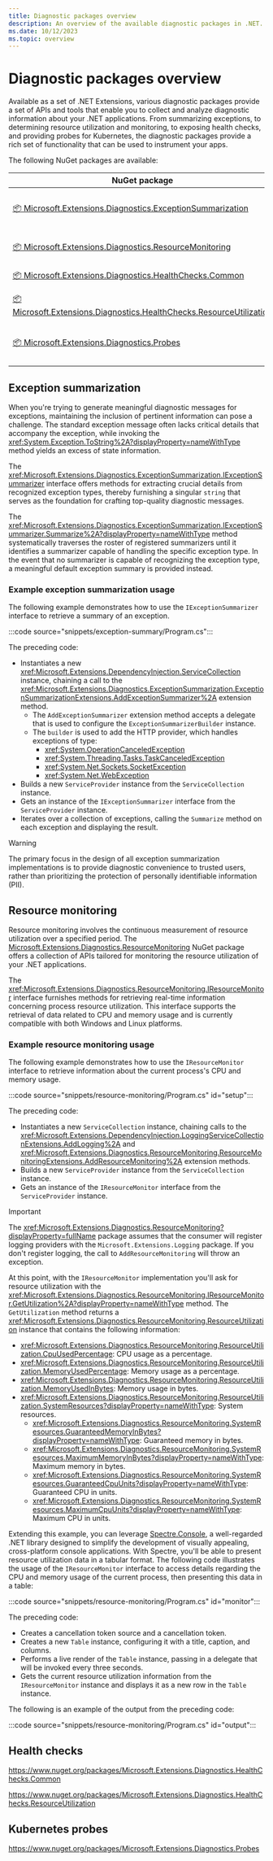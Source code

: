 ```yaml
---
title: Diagnostic packages overview
description: An overview of the available diagnostic packages in .NET.
ms.date: 10/12/2023
ms.topic: overview
---
```


# Diagnostic packages overview

Available as a set of .NET Extensions, various diagnostic packages provide a set of APIs and tools that enable you to collect and analyze diagnostic information about your .NET applications. From summarizing exceptions, to determining resource utilization and monitoring, to exposing health checks, and providing probes for Kubernetes, the diagnostic packages provide a rich set of functionality that can be used to instrument your apps.

The following NuGet packages are available:

| NuGet package | Description |
|--|--|
| [📦 Microsoft.Extensions.Diagnostics.ExceptionSummarization](https://www.nuget.org/packages/Microsoft.Extensions.Diagnostics.ExceptionSummarization) | Retrieves exception summary information. |
| [📦 Microsoft.Extensions.Diagnostics.ResourceMonitoring](https://www.nuget.org/packages/Microsoft.Extensions.Diagnostics.ResourceMonitoring) | Measures processor and memory usage. |
| [📦 Microsoft.Extensions.Diagnostics.HealthChecks.Common](https://www.nuget.org/packages/Microsoft.Extensions.Diagnostics.HealthChecks.Common) | Health check implementations. |
| [📦 Microsoft.Extensions.Diagnostics.HealthChecks.ResourceUtilization](https://www.nuget.org/packages/Microsoft.Extensions.Diagnostics.HealthChecks.ResourceUtilization) | Resource utilization health checks. |
| [📦 Microsoft.Extensions.Diagnostics.Probes](https://www.nuget.org/packages/Microsoft.Extensions.Diagnostics.Probes) | Provides support for environmental probes. |

## Exception summarization

When you're trying to generate meaningful diagnostic messages for exceptions, maintaining the inclusion of pertinent information can pose a challenge. The standard exception message often lacks critical details that accompany the exception, while invoking the <xref:System.Exception.ToString%2A?displayProperty=nameWithType> method yields an excess of state information.

The <xref:Microsoft.Extensions.Diagnostics.ExceptionSummarization.IExceptionSummarizer> interface offers methods for extracting crucial details from recognized exception types, thereby furnishing a singular `string` that serves as the foundation for crafting top-quality diagnostic messages.

The <xref:Microsoft.Extensions.Diagnostics.ExceptionSummarization.IExceptionSummarizer.Summarize%2A?displayProperty=nameWithType> method systematically traverses the roster of registered summarizers until it identifies a summarizer capable of handling the specific exception type. In the event that no summarizer is capable of recognizing the exception type, a meaningful default exception summary is provided instead.

### Example exception summarization usage

The following example demonstrates how to use the `IExceptionSummarizer` interface to retrieve a summary of an exception.

:::code source="snippets/exception-summary/Program.cs":::

The preceding code:

- Instantiates a new <xref:Microsoft.Extensions.DependencyInjection.ServiceCollection> instance, chaining a call to the <xref:Microsoft.Extensions.Diagnostics.ExceptionSummarization.ExceptionSummarizationExtensions.AddExceptionSummarizer%2A> extension method.
  - The `AddExceptionSummarizer` extension method accepts a delegate that is used to configure the `ExceptionSummarizerBuilder` instance.
  - The `builder` is used to add the HTTP provider, which handles exceptions of type:
    - <xref:System.OperationCanceledException>
    - <xref:System.Threading.Tasks.TaskCanceledException>
    - <xref:System.Net.Sockets.SocketException>
    - <xref:System.Net.WebException>
- Builds a new `ServiceProvider` instance from the `ServiceCollection` instance.
- Gets an instance of the `IExceptionSummarizer` interface from the `ServiceProvider` instance.
- Iterates over a collection of exceptions, calling the `Summarize` method on each exception and displaying the result.

> [!WARNING]
> The primary focus in the design of all exception summarization implementations is to provide diagnostic convenience to trusted users, rather than prioritizing the protection of personally identifiable information (PII).

## Resource monitoring

Resource monitoring involves the continuous measurement of resource utilization over a specified period. The [Microsoft.Extensions.Diagnostics.ResourceMonitoring](https://www.nuget.org/packages/Microsoft.Extensions.Diagnostics.ResourceMonitoring) NuGet package offers a collection of APIs tailored for monitoring the resource utilization of your .NET applications.

The <xref:Microsoft.Extensions.Diagnostics.ResourceMonitoring.IResourceMonitor> interface furnishes methods for retrieving real-time information concerning process resource utilization. This interface supports the retrieval of data related to CPU and memory usage and is currently compatible with both Windows and Linux platforms.

### Example resource monitoring usage

The following example demonstrates how to use the `IResourceMonitor` interface to retrieve information about the current process's CPU and memory usage.

:::code source="snippets/resource-monitoring/Program.cs" id="setup":::

The preceding code:

- Instantiates a new `ServiceCollection` instance, chaining calls to the <xref:Microsoft.Extensions.DependencyInjection.LoggingServiceCollectionExtensions.AddLogging%2A> and <xref:Microsoft.Extensions.Diagnostics.ResourceMonitoring.ResourceMonitoringExtensions.AddResourceMonitoring%2A> extension methods.
- Builds a new `ServiceProvider` instance from the `ServiceCollection` instance.
- Gets an instance of the `IResourceMonitor` interface from the `ServiceProvider` instance.

> [!IMPORTANT]
> The <xref:Microsoft.Extensions.Diagnostics.ResourceMonitoring?displayProperty=fullName> package assumes that the consumer will register logging providers with the `Microsoft.Extensions.Logging` package. If you don't register logging, the call to `AddResourceMonitoring` will throw an exception.

At this point, with the `IResourceMonitor` implementation you'll ask for resource utilization with the <xref:Microsoft.Extensions.Diagnostics.ResourceMonitoring.IResourceMonitor.GetUtilization%2A?displayProperty=nameWithType> method. The `GetUtilization` method returns a <xref:Microsoft.Extensions.Diagnostics.ResourceMonitoring.ResourceUtilization> instance that contains the following information:

- <xref:Microsoft.Extensions.Diagnostics.ResourceMonitoring.ResourceUtilization.CpuUsedPercentage>: CPU usage as a percentage.
- <xref:Microsoft.Extensions.Diagnostics.ResourceMonitoring.ResourceUtilization.MemoryUsedPercentage>: Memory usage as a percentage.
- <xref:Microsoft.Extensions.Diagnostics.ResourceMonitoring.ResourceUtilization.MemoryUsedInBytes>: Memory usage in bytes.
- <xref:Microsoft.Extensions.Diagnostics.ResourceMonitoring.ResourceUtilization.SystemResources?displayProperty=nameWithType>: System resources.
  - <xref:Microsoft.Extensions.Diagnostics.ResourceMonitoring.SystemResources.GuaranteedMemoryInBytes?displayProperty=nameWithType>: Guaranteed memory in bytes.
  - <xref:Microsoft.Extensions.Diagnostics.ResourceMonitoring.SystemResources.MaximumMemoryInBytes?displayProperty=nameWithType>: Maximum memory in bytes.
  - <xref:Microsoft.Extensions.Diagnostics.ResourceMonitoring.SystemResources.GuaranteedCpuUnits?displayProperty=nameWithType>: Guaranteed CPU in units.
  - <xref:Microsoft.Extensions.Diagnostics.ResourceMonitoring.SystemResources.MaximumCpuUnits?displayProperty=nameWithType>: Maximum CPU in units.

Extending this example, you can leverage [Spectre.Console](https://www.nuget.org/packages/Spectre.Console), a well-regarded .NET library designed to simplify the development of visually appealing, cross-platform console applications. With Spectre, you'll be able to present resource utilization data in a tabular format. The following code illustrates the usage of the `IResourceMonitor` interface to access details regarding the CPU and memory usage of the current process, then presenting this data in a table:

:::code source="snippets/resource-monitoring/Program.cs" id="monitor":::

The preceding code:

- Creates a cancellation token source and a cancellation token.
- Creates a new `Table` instance, configuring it with a title, caption, and columns.
- Performs a live render of the `Table` instance, passing in a delegate that will be invoked every three seconds.
- Gets the current resource utilization information from the `IResourceMonitor` instance and displays it as a new row in the `Table` instance.

The following is an example of the output from the preceding code:

:::code source="snippets/resource-monitoring/Program.cs" id="output":::

## Health checks

<https://www.nuget.org/packages/Microsoft.Extensions.Diagnostics.HealthChecks.Common>

<https://www.nuget.org/packages/Microsoft.Extensions.Diagnostics.HealthChecks.ResourceUtilization>

## Kubernetes probes

<https://www.nuget.org/packages/Microsoft.Extensions.Diagnostics.Probes>
